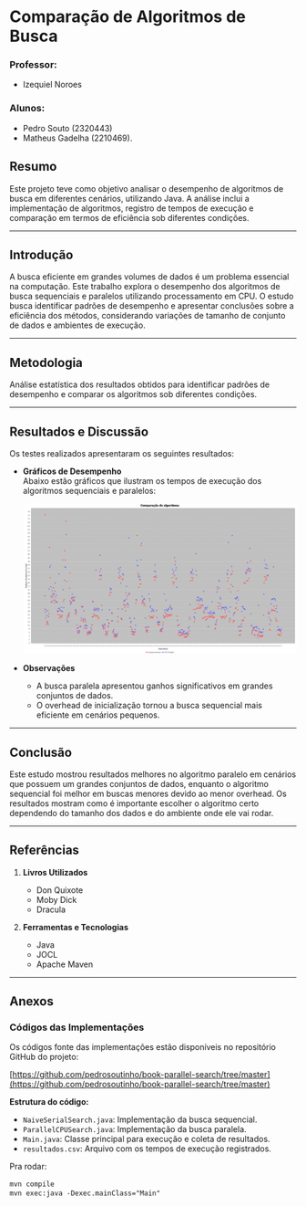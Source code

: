 # Comparação de Algoritmos de Busca

### Professor:
- Izequiel Noroes

### Alunos:
- Pedro Souto (2320443)
- Matheus Gadelha (2210469).

## Resumo
Este projeto teve como objetivo analisar o 
desempenho de algoritmos de busca em diferentes 
cenários, utilizando Java. A análise 
inclui a implementação de algoritmos, 
registro de tempos de execução e 
comparação em termos de eficiência sob 
diferentes condições.

---

## Introdução
A busca eficiente em grandes volumes de dados é 
um problema essencial na computação. 
Este trabalho explora o desempenho dos 
algoritmos de busca sequenciais e paralelos 
utilizando processamento em CPU.
O estudo busca identificar padrões de desempenho e 
apresentar conclusões sobre a eficiência dos métodos,
considerando variações de tamanho de conjunto de 
dados e ambientes de execução.

---

## Metodologia

Análise estatística dos resultados obtidos para identificar padrões de desempenho e comparar os algoritmos sob diferentes condições.

---

## Resultados e Discussão
Os testes realizados apresentaram os seguintes resultados:

- **Gráficos de Desempenho**  
  Abaixo estão gráficos que ilustram os tempos de execução dos algoritmos sequenciais e paralelos:

    ![Grafico](graficos/grafico.jpg)


- **Observações**
    - A busca paralela apresentou ganhos significativos em grandes conjuntos de dados.
    - O overhead de inicialização tornou a busca sequencial mais eficiente em cenários pequenos.

---

## Conclusão
Este estudo mostrou resultados melhores 
no algoritmo paralelo em cenários que 
possuem um grandes conjuntos de dados, 
enquanto o algoritmo sequencial foi melhor 
em buscas menores devido ao menor overhead. 
Os resultados mostram como é importante escolher 
o algoritmo certo dependendo do tamanho dos 
dados e do ambiente onde ele vai rodar.


---

## Referências
1. **Livros Utilizados**
    - Don Quixote
    - Moby Dick
    - Dracula

2. **Ferramentas e Tecnologias**
    - Java
    - JOCL
    - Apache Maven

---

## Anexos
### Códigos das Implementações
Os códigos fonte das implementações estão disponíveis no repositório GitHub do projeto:

[https://github.com/pedrosoutinho/book-parallel-search/tree/master](https://github.com/pedrosoutinho/book-parallel-search/tree/master)

**Estrutura do código:**
- `NaiveSerialSearch.java`: Implementação da busca sequencial.
- `ParallelCPUSearch.java`: Implementação da busca paralela.
- `Main.java`: Classe principal para execução e coleta de resultados.
- `resultados.csv`: Arquivo com os tempos de execução registrados.

Pra rodar:
```
mvn compile
mvn exec:java -Dexec.mainClass="Main"
```



